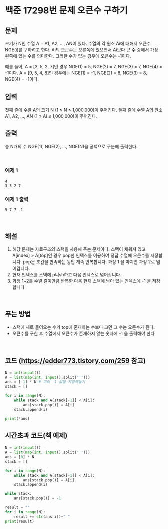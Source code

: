 # 백준 17298번 문제 오큰수 구하기

## 문제

크기가 N인 수열 A = A1, A2, ..., AN이 있다. 수열의 각 원소 Ai에 대해서 오큰수 NGE(i)를 구하려고 한다. Ai의 오큰수는 오른쪽에 있으면서 Ai보다 큰 수 중에서 가장 왼쪽에 있는 수를 의미한다. 그러한 수가 없는 경우에 오큰수는 -1이다.

예를 들어, A = [3, 5, 2, 7]인 경우 NGE(1) = 5, NGE(2) = 7, NGE(3) = 7, NGE(4) = -1이다. A = [9, 5, 4, 8]인 경우에는 NGE(1) = -1, NGE(2) = 8, NGE(3) = 8, NGE(4) = -1이다.

## 입력

첫째 줄에 수열 A의 크기 N (1 ≤ N ≤ 1,000,000)이 주어진다. 둘째 줄에 수열 A의 원소 A1, A2, ..., AN (1 ≤ Ai ≤ 1,000,000)이 주어진다.

## 출력

총 N개의 수 NGE(1), NGE(2), ..., NGE(N)을 공백으로 구분해 출력한다.

<br>

### 예제 1

```
4
3 5 2 7
```

### 예제 1 출력

```
5 7 7 -1
```

<br>

## 해설

1. 해당 문제는 자료구조의 스택을 사용해 푸는 문제이다.
   스택이 채워져 있고 A[index] > A[top]인 경우 pop한 인덱스를 이용하여 정답 수열에 오큰수를 저장합니다. pop은 조건을 만족하는 동안 계속 반복합니다. 과정 1 을 마치면 과정 2로 넘어갑니다.
2. 현재 인덱스를 스택에 p니sh하고 다음 인덱스로 넘어갑니다.
3. 과정 1~2를 수열 길이만큼 반복한 다음 현재 스택에 남아 있는 인덱스에 -1 을 저장합니다

<br>

## 푸는 방법

- 스택에 새로 들어오는 수가 top에 존재하는 수보다 크면 그 수는 오큰수가 된다.
- 오큰수를 구한 후 수열에서 오큰수가 존재하지 않는 숫자에 -1 을 출력해야 한다

<br>

## 코드 (https://edder773.tistory.com/259 참고)

```python
N = int(input())
A = list(map(int, input().split(' ')))
ans = [-1] * N # 미리 -1 값을 저장해놓기
stack = []

for i in range(N):
    while stack and A[stack[-1]] < A[i]:
        ans[stack.pop()] = A[i]
    stack.append(i)

print(*ans)
```

## 시간초과 코드(책 예제)

```python
N = int(input())
A = list(map(int, input().split(' ')))
ans = [0] * N
stack = []

for i in range(N):
    while stack and A[stack[-1]] < A[i]:
        ans[stack.pop()] = A[i]
    stack.append(i)

while stack:
    ans[stack.pop()] = -1

result = ""
for i in range(N):
    result += str(ans[i])+" "
print(result)
```
